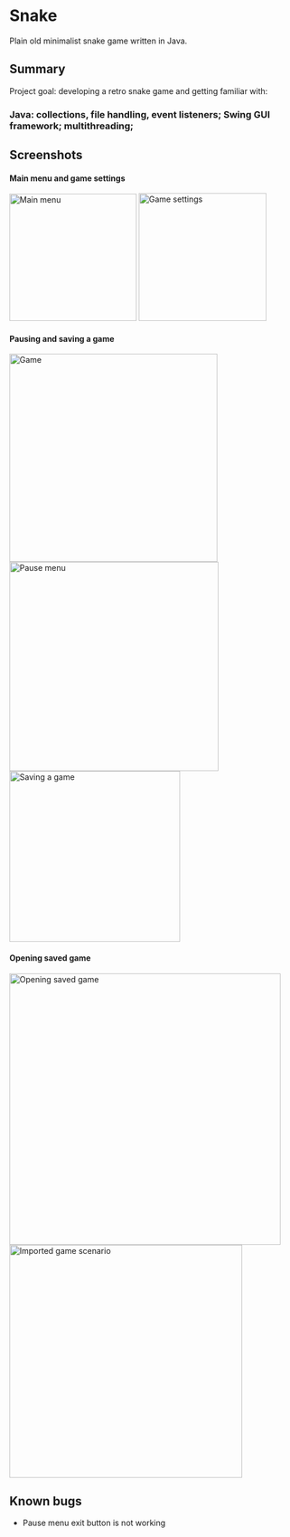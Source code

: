 # Snake
Plain old minimalist snake game written in Java.

## Summary
Project goal: developing a retro snake game and getting familiar with:
### Java: collections, file handling, event listeners; Swing GUI framework; multithreading; 

## Screenshots

#### Main menu and game settings
<img width="225" alt="Main menu" src="https://user-images.githubusercontent.com/77939189/151709482-54bae498-aa9f-4a1c-9149-a65ecdf3d498.png">                           <img width="226" alt="Game settings" src="https://user-images.githubusercontent.com/77939189/151709495-76f231bc-5b52-42ab-ae8d-21c5b2dba69a.png">

#### Pausing and saving a game
<img width="368" alt="Game" src="https://user-images.githubusercontent.com/77939189/151709597-ca0c09c5-48ba-4b1c-9e70-d609ccad776c.png"> <img width="370" alt="Pause menu" src="https://user-images.githubusercontent.com/77939189/151709612-fea1bd91-065f-43c2-804a-ba8c8bf69e6c.png"> <img width="302" alt="Saving a game" src="https://user-images.githubusercontent.com/77939189/151709678-98db6b43-fa9a-4abd-b42d-5aaea3368186.png">

#### Opening saved game
<img width="480" alt="Opening saved game" src="https://user-images.githubusercontent.com/77939189/151709705-381faa22-0bb6-438b-8791-8f8fb2f6ab58.png"> <img width="412" alt="Imported game scenario" src="https://user-images.githubusercontent.com/77939189/151709751-1a020228-2266-4223-82a6-7067440c4244.png">

## Known bugs
- Pause menu exit button is not working
